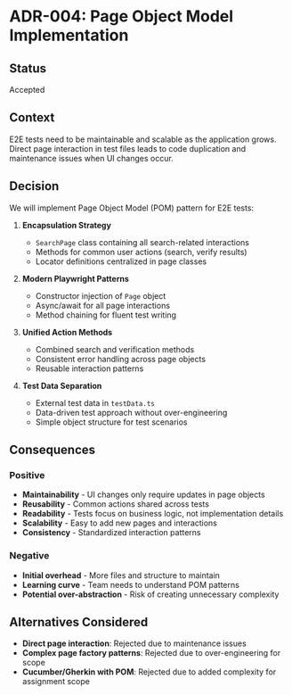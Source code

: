 # ADR-004: Page Object Model Implementation

## Status
Accepted

## Context
E2E tests need to be maintainable and scalable as the application grows. Direct page interaction in test files leads to code duplication and maintenance issues when UI changes occur.

## Decision
We will implement Page Object Model (POM) pattern for E2E tests:

1. **Encapsulation Strategy**
   - `SearchPage` class containing all search-related interactions
   - Methods for common user actions (search, verify results)
   - Locator definitions centralized in page classes

2. **Modern Playwright Patterns**
   - Constructor injection of `Page` object
   - Async/await for all page interactions
   - Method chaining for fluent test writing

3. **Unified Action Methods**
   - Combined search and verification methods
   - Consistent error handling across page objects
   - Reusable interaction patterns

4. **Test Data Separation**
   - External test data in `testData.ts`
   - Data-driven test approach without over-engineering
   - Simple object structure for test scenarios

## Consequences

### Positive
- **Maintainability** - UI changes only require updates in page objects
- **Reusability** - Common actions shared across tests
- **Readability** - Tests focus on business logic, not implementation details
- **Scalability** - Easy to add new pages and interactions
- **Consistency** - Standardized interaction patterns

### Negative
- **Initial overhead** - More files and structure to maintain
- **Learning curve** - Team needs to understand POM patterns
- **Potential over-abstraction** - Risk of creating unnecessary complexity

## Alternatives Considered
- **Direct page interaction**: Rejected due to maintenance issues
- **Complex page factory patterns**: Rejected due to over-engineering for scope
- **Cucumber/Gherkin with POM**: Rejected due to added complexity for assignment scope

